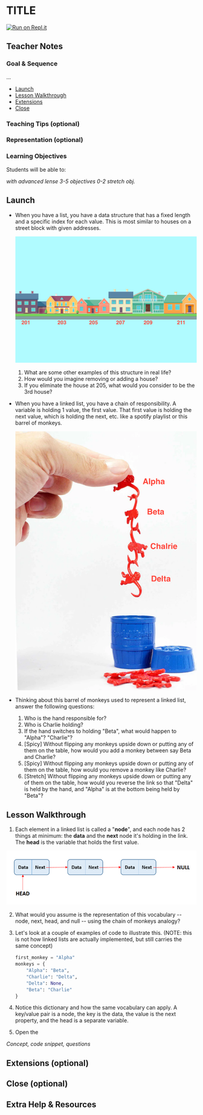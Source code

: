 # TITLE

[![Run on Repl.it](https://repl.it/badge/github/upperlinecode/<INSERT_GITHUB_EXTENSION>)](https://repl.it/github/upperlinecode/<INSERT_GITHUB_EXTENSION>)

## Teacher Notes

### Goal & Sequence

...

- [Launch](#launch)
- [Lesson Walkthrough](#lesson-walkthrough)
- [Extensions](#extensions)
- [Close](#close)

### Teaching Tips (optional)



### Representation (optional)

### Learning Objectives

Students will be able to:

_with advanced lense_
_3-5 objectives_
_0-2 stretch obj._

## Launch

- When you have a list, you have a data structure that has a fixed length and a specific index for each value. This is most similar to houses on a street block with given addresses. 

    ![row of houses with address](./img/houses_address.jpg)

    1. What are some other examples of this structure in real life?
    2. How would you imagine removing or adding a house?
    3. If you eliminate the house at 205, what would you consider to be the 3rd house?

- When you have a linked list, you have a chain of responsibility. A variable is holding 1 value, the first value. That first value is holding the next value, which is holding the next, etc. like a spotify playlist or this barrel of monkeys.

    ![Barrel of Monkeys Linked](./img/monkey_list.png)

- Thinking about this barrel of monkeys used to represent a linked list, answer the following questions:

    1. Who is the hand responsible for?
    2. Who is Charlie holding?
    3. If the hand switches to holding "Beta", what would happen to "Alpha"? "Charlie"?
    4. [Spicy] Without flipping any monkeys upside down or putting any of them on the table, how would you add a monkey between say Beta and Charlie?
    5. [Spicy] Without flipping any monkeys upside down or putting any of them on the table, how would you remove a monkey like Charlie?
    6. [Stretch] Without flipping any monkeys upside down or putting any of them on the table, how would you reverse the link so that "Delta" is held by the hand, and "Alpha" is at the bottom being held by "Beta"? 

## Lesson Walkthrough

1. Each element in a linked list is called a "**node**", and each node has 2 things at minimum: the **data** and the **next** node it's holding in the link. The **head** is the variable that holds the first value.

![Visualized Linked List](./img/linked_list.png)

2. What would you assume is the representation of this vocabulary -- node, next, head, and null -- using the chain of monkeys analogy?

3. Let's look at a couple of examples of code to illustrate this. (NOTE: this is not how linked lists are actually implemented, but still carries the same concept)

    ```py
    first_monkey = "Alpha"
    monkeys = {
        "Alpha": "Beta",
        "Charlie": "Delta",
        "Delta": None,
        "Beta": "Charlie"
    }
    ```

4. Notice this dictionary and how the same vocabulary can apply. A key/value pair is a node, the key is the data, the value is the next property, and the head is a separate variable.

5. Open the 

_Concept, code snippet, questions_

## Extensions (optional)

## Close (optional)

## Extra Help & Resources